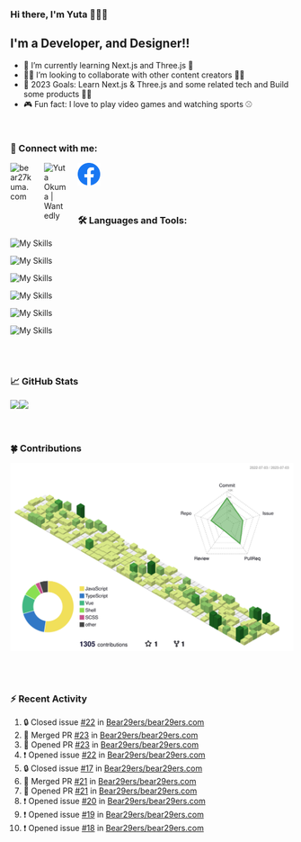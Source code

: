 ### Hi there, I'm Yuta 🤟🏻🐻

## I'm a Developer, and Designer!!

- 🌱 I’m currently learning Next.js and Three.js 🤣
- 👬🏻 I’m looking to collaborate with other content creators 👋🏻
- 🥅 2023 Goals: Learn Next.js & Three.js and some related tech and Build some products 💪🏻
- 🎮 Fun fact: I love to play video games and watching sports ⚾️

<br />

### :wave: Connect with me:

[<img align="left" alt="bear27kuma.com" width="40px" src="https://user-images.githubusercontent.com/39920490/156489586-f125813b-e344-46d6-9306-f5786684b976.jpg" style="margin-right: 20px;" />](https://bear29ers.github.io/)
[<img align="left" alt="Yuta Okuma | Wantedly" width="40px" src="https://user-images.githubusercontent.com/39920490/156489528-fdc520d6-10f1-43b6-8bf8-fadf8dcf1a90.jpg" style="margin-right: 20px;" />](https://www.wantedly.com/id/yuta_okuma_b)
[<img align="left" alt="Yuta Okuma | Facebook" width="40px" src="https://github.com/github/explore/blob/main/topics/facebook/facebook.png?raw=true" style="margin-right: 20px;" />](https://www.facebook.com/kumakuma1129/)

[//]: # '[<img align="left" alt="Yuta Okuma | Instagram" width="40px" src="https://github.com/github/explore/blob/main/topics/instagram/instagram.png?raw=true" />](https://www.instagram.com/bear_27earl/)'

<br />
<br />
<br />
<br />

### :hammer_and_wrench: Languages and Tools:

![My Skills](https://skillicons.dev/icons?i=html,css,sass,tailwind,bootstrap,js)

![My Skills](https://skillicons.dev/icons?i=ts,jquery,react,nextjs,vercel,vue)

![My Skills](https://skillicons.dev/icons?i=nodejs,express,jest,php,laravel,mysql)

![My Skills](https://skillicons.dev/icons?i=docker,git,github,githubactions,aws,linux)

![My Skills](https://skillicons.dev/icons?i=vim,neovim,lua,md,idea,vscode)

![My Skills](https://skillicons.dev/icons?i=atom,webpack,xd,ps,ai,ae)

<br />
<br />

### :chart_with_upwards_trend: GitHub Stats

<div style="display: flex;">
    <a href="https://github.com/Bear29ers">
        <img height="200px;" src="https://github-readme-stats.vercel.app/api?username=Bear29ers&show_icons=true&theme=bear">
    </a>
    <a href="https://github.com/Bear29ers">
        <img height="200px" src="https://github-readme-stats.vercel.app/api/top-langs/?username=Bear29ers&langs_count=6&layout=compact&theme=bear">
    </a>
</div>

<br />
<br />

### :four_leaf_clover: Contributions

![](./profile-3d-contrib/profile-green-animate.svg)

<br />
<br />

### :zap: Recent Activity

<!--START_SECTION:activity-->

1. 🔒 Closed issue [#22](https://github.com/Bear29ers/bear29ers.com/issues/22) in [Bear29ers/bear29ers.com](https://github.com/Bear29ers/bear29ers.com)
2. 🎉 Merged PR [#23](https://github.com/Bear29ers/bear29ers.com/pull/23) in [Bear29ers/bear29ers.com](https://github.com/Bear29ers/bear29ers.com)
3. 💪 Opened PR [#23](https://github.com/Bear29ers/bear29ers.com/pull/23) in [Bear29ers/bear29ers.com](https://github.com/Bear29ers/bear29ers.com)
4. ❗ Opened issue [#22](https://github.com/Bear29ers/bear29ers.com/issues/22) in [Bear29ers/bear29ers.com](https://github.com/Bear29ers/bear29ers.com)
5. 🔒 Closed issue [#17](https://github.com/Bear29ers/bear29ers.com/issues/17) in [Bear29ers/bear29ers.com](https://github.com/Bear29ers/bear29ers.com)
6. 🎉 Merged PR [#21](https://github.com/Bear29ers/bear29ers.com/pull/21) in [Bear29ers/bear29ers.com](https://github.com/Bear29ers/bear29ers.com)
7. 💪 Opened PR [#21](https://github.com/Bear29ers/bear29ers.com/pull/21) in [Bear29ers/bear29ers.com](https://github.com/Bear29ers/bear29ers.com)
8. ❗ Opened issue [#20](https://github.com/Bear29ers/bear29ers.com/issues/20) in [Bear29ers/bear29ers.com](https://github.com/Bear29ers/bear29ers.com)
9. ❗ Opened issue [#19](https://github.com/Bear29ers/bear29ers.com/issues/19) in [Bear29ers/bear29ers.com](https://github.com/Bear29ers/bear29ers.com)
10. ❗ Opened issue [#18](https://github.com/Bear29ers/bear29ers.com/issues/18) in [Bear29ers/bear29ers.com](https://github.com/Bear29ers/bear29ers.com)

<!--END_SECTION:activity-->
